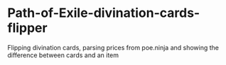 # Path-of-Exile-divination-cards-flipper
Flipping divination cards, parsing prices from poe.ninja and showing the difference between cards and an item
